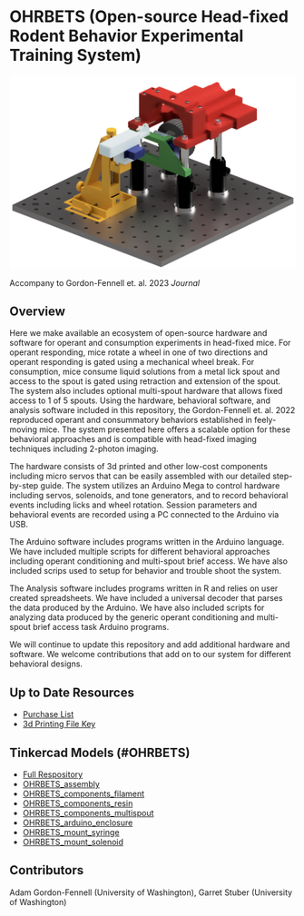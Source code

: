 # OHRBETS (Open-source Head-fixed Rodent Behavior Experimental Training System)
<p align="center">
  <img src="./images/system_render.png" width="800">
</p>

Accompany to Gordon-Fennell et. al. 2023 *Journal* <!-- insert link -->

## Overview
Here we make available an ecosystem of open-source hardware and software for operant and consumption experiments in head-fixed mice. For operant responding, mice rotate a wheel in one of two directions and operant responding is gated using a mechanical wheel break. For consumption, mice consume liquid solutions from a metal lick spout and access to the spout is gated using retraction and extension of the spout. The system also includes optional multi-spout hardware that allows fixed access to 1 of 5 spouts. Using the hardware, behavioral software, and analysis software included in this repository, the Gordon-Fennell et. al. 2022 reproduced operant and consummatory behaviors established in feely-moving mice. The system presented here offers a scalable option for these behavioral approaches and is compatible with head-fixed imaging techniques including 2-photon imaging.  

The hardware consists of 3d printed and other low-cost components including micro servos that can be easily assembled with our detailed step-by-step guide. The system utilizes an Arduino Mega to control hardware including servos, solenoids, and tone generators, and to record behavioral events including licks and wheel rotation. Session parameters and behavioral events are recorded using a PC connected to the Arduino via USB. 

The Arduino software includes programs written in the Arduino language. We have included multiple scripts for different behavioral approaches including operant conditioning and multi-spout brief access. We have also included scrips used to setup for behavior and trouble shoot the system.  

The Analysis software includes programs written in R and relies on user created spreadsheets. We have included a universal decoder that parses the data produced by the Arduino. We have also included scripts for analyzing data produced by the generic operant conditioning and multi-spout brief access task Arduino programs.

We will continue to update this repository and add additional hardware and software. We welcome contributions that add on to our system for different behavioral designs.  
## Up to Date Resources
- [Purchase List](https://docs.google.com/spreadsheets/d/1kFgsOy1gAFHM2E8M-DSgPSi6Y7Lr8sis6cbQqSb2ZY4)
- [3d Printing File Key](https://docs.google.com/spreadsheets/d/1pzRUh2JkpAaJyb1kA9NBVjSYz8nG3GPTu3c0QVQwKCg)


## Tinkercad Models (#OHRBETS)
- [Full Respository](https://www.tinkercad.com/users/elZH8v8MJf0-adam-gordon-fennell)
- [OHRBETS_assembly](https://www.tinkercad.com/things/58vTdDu0pfz)
- [OHRBETS_components_filament](https://www.tinkercad.com/things/1Yv3k1L5hwq)
- [OHRBETS_components_resin](https://www.tinkercad.com/things/6Ztq3dLU4Uj)
- [OHRBETS_components_multispout](https://www.tinkercad.com/things/cckeigB3ydE)
- [OHRBETS_arduino_enclosure](https://www.tinkercad.com/things/ki4dcN9vabO)
- [OHRBETS_mount_syringe](https://www.tinkercad.com/things/ft7A0Lh4chg)
- [OHRBETS_mount_solenoid](https://www.tinkercad.com/things/eRxwZDRHmDL)

## Contributors
Adam Gordon-Fennell (University of Washington), Garret Stuber (University of Washington)
